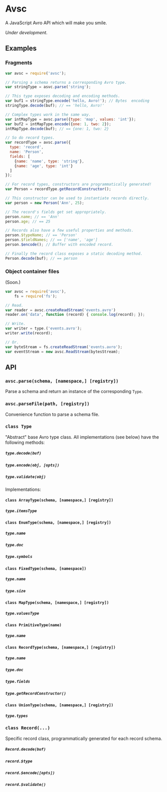 # Avsc

A JavaScript Avro API which will make you smile.

*Under development.*


## Examples


### Fragments

```javascript
var avsc = require('avsc');

// Parsing a schema returns a corresponding Avro type.
var stringType = asvc.parse('string');

// This type exposes decoding and encoding methods.
var buf1 = stringType.encode('hello, Avro!'); // Bytes  encoding
stringType.decode(buf); // == 'hello, Avro!'

// Complex types work in the same way.
var intMapType = avsc.parse({type: 'map', values: 'int'});
var buf2 = intMapType.encode({one: 1, two: 2});
intMapType.decode(buf); // == {one: 1, two: 2}

// So do record types.
var recordType = avsc.parse({
  type: 'record',
  name: 'Person',
  fields: [
    {name: 'name', type: 'string'},
    {name: 'age', type: 'int'}
  ]
});

// For record types, constructors are programmatically generated!
var Person = recordType.getRecordConstructor();

// This constructor can be used to instantiate records directly.
var person = new Person('Ann', 25);

// The record's fields get set appropriately.
person.name; // == 'Ann'
person.age; // == 25

// Records also have a few useful properties and methods.
person.$typeName; // == 'Person'
person.$fieldNames; // == ['name', 'age']
person.$encode(); // Buffer with encoded record.

// Finally the record class exposes a static decoding method.
Person.decode(buf); // == person
```


### Object container files

(Soon.)

```javascript
var avsc = require('avsc'),
    fs = require('fs');

// Read.
var reader = avsc.createReadStream('events.avro')
reader.on('data', function (record) { console.log(record); });

// Write.
var writer = type.('events.avro');
writer.write(record);

// Or.
var byteStream = fs.createReadStream('events.avro');
var eventStream = new avsc.ReadStream(bytesStream);


```


## API

### `avsc.parse(schema, [namespace,] [registry])`

Parse a schema and return an instance of the corresponding `Type`.

### `avsc.parseFile(path, [registry])`

Convenience function to parse a schema file.

### `class Type`

"Abstract" base Avro type class. All implementations (see below) have the
following methods:

##### `type.decode(buf)`
##### `type.encode(obj, [opts])`
##### `type.validate(obj)`

Implementations:

#### `class ArrayType(schema, [namespace,] [registry])`
##### `type.itemsType`

#### `class EnumType(schema, [namespace,] [registry])`
##### `type.name`
##### `type.doc`
##### `type.symbols`

#### `class FixedType(schema, [namespace])`
##### `type.name`
##### `type.size`

#### `class MapType(schema, [namespace,] [registry])`
##### `type.valuesType`

#### `class PrimitiveType(name)`
##### `type.name`

#### `class RecordType(schema, [namespace,] [registry])`
##### `type.name`
##### `type.doc`
##### `type.fields`
##### `type.getRecordConstructor()`

#### `class UnionType(schema, [namespace,] [registry])`
##### `type.types`

### `class Record(...)`

Specific record class, programmatically generated for each record schema.

##### `Record.decode(buf)`
##### `record.$type`
##### `record.$encode([opts])`
##### `record.$validate()`
